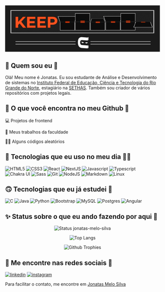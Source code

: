 ![Boas vindas ao meu Github](images/capa.gif)

## 🚀 Quem sou eu 💜

Olá! Meu nome é Jonatas. Eu sou estudante de Análise e Desenvolvimento de sistemas no [
Instituto Federal de Educação, Ciência e Tecnologia do Rio Grande do Norte](https://portal.ifrn.edu.br/), estagiário  na [SETHAS](http://sethas.rn.gov.br/). Também sou criador de vários repositórios com projetos legais.

## 📂 O que você encontra no meu Github 📁

💻️ Projetos de frontend

🏫 Meus trabalhos da faculdade

👨‍💻 Alguns códigos aleatórios

## 📌 Tecnologias que eu uso no meu dia 🙋‍♂️

![HTML5](https://img.shields.io/badge/HTML5-E34F26?style=for-the-badge&logo=html5&logoColor=white)
![CSS3](https://img.shields.io/badge/CSS3-1572B6?style=for-the-badge&logo=css3&logoColor=white)
![React](https://img.shields.io/badge/React-20232A?style=for-the-badge&logo=react&logoColor=61DAFB)
![NextJS](https://img.shields.io/badge/next.js-000000?style=for-the-badge&logo=nextdotjs&logoColor=white)
![Javascript](https://img.shields.io/badge/JavaScript-F7DF1E?style=for-the-badge&logo=javascript&logoColor=black)
![Typescript](https://img.shields.io/badge/TypeScript-007ACC?style=for-the-badge&logo=typescript&logoColor=white)
![Chakra UI](https://img.shields.io/badge/Chakra-UI-000000?style=for-the-badge&logo=chakra-ui&logoColor=white)
![Sass](https://img.shields.io/badge/Sass-CC6699?style=for-the-badge&logo=sass&logoColor=white)
![Git](https://img.shields.io/badge/GIT-E44C30?style=for-the-badge&logo=git&logoColor=white)
![NodeJS](https://img.shields.io/badge/Node.js-43853D?style=for-the-badge&logo=node.js&logoColor=white)
![Markdown](https://img.shields.io/badge/Markdown-000000?style=for-the-badge&logo=markdown&logoColor=white)
![Linux](https://img.shields.io/badge/Linux-FCC644?style=for-the-badge&logo=linux&logoColor=black)

## 🙃 Tecnologias que eu já estudei 💙

![C](https://img.shields.io/badge/C-00599C?style=for-the-badge&logo=c&logoColor=white)
![Java](https://img.shields.io/badge/Java-ED8B00?style=for-the-badge&logo=java&logoColor=white)
![Python](https://img.shields.io/badge/Python-3776AB?style=for-the-badge&logo=python&logoColor=white)
![Bootstrap](https://img.shields.io/badge/Bootstrap-563D7C?style=for-the-badge&logo=bootstrap&logoColor=white)
![MySQL](https://img.shields.io/badge/MySQL-FFC500?style=for-the-badge&logo=mysql&logoColor=black)
![Postgres](https://img.shields.io/badge/PostgreSQL-316192?style=for-the-badge&logo=postgresql&logoColor=white)
![Angular](https://img.shields.io/badge/Angular-DD0031?style=for-the-badge&logo=angular&logoColor=white)

## ✨ Status sobre o que eu ando fazendo por aqui 🎉

<div align = "center">
 
![Status jonatas-melo-silva](https://github-readme-stats.vercel.app/api?username=jonatas-melo-silva&layout=compact&theme=tokyonight&show_icons=true)

![Top Langs](https://github-readme-stats.vercel.app/api/top-langs/?username=jonatas-melo-silva&layout=compact&theme=tokyonight)
 
![Github Trophies](https://github-profile-trophy.vercel.app/?username=jonatas-melo-silva&theme=tokyonight&column=5&row=1&margin-w=10)
 
</div>

## 🔎 Me encontre nas redes sociais 📲

[![linkedin](https://img.shields.io/badge/linkedin-0077B7?style=for-the-badge&logo=linkedin&logoColor=white)](https://www.linkedin.com/in/jonatas-melo-silva/)
[![instagram](https://img.shields.io/badge/instagram-CC6699?style=for-the-badge&logo=instagram&logoColor=white)](https://www.instagram.com/jonatas_melo_silva/)

Para facilitar o contato, me encontre em [Jonatas Melo Silva](https://jonatas-melo-silva.github.io/nlw-heat-cracha/)
